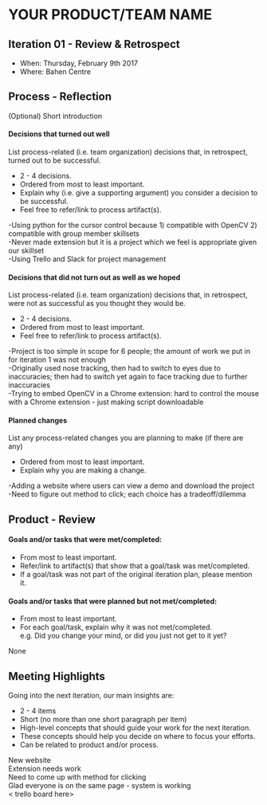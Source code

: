 # YOUR PRODUCT/TEAM NAME

## Iteration 01 - Review & Retrospect

 * When: Thursday, February 9th 2017
 * Where: Bahen Centre

## Process - Reflection

(Optional) Short introduction

#### Decisions that turned out well

List process-related (i.e. team organization) decisions that, in retrospect, turned out to be successful.

 * 2 - 4 decisions.
 * Ordered from most to least important.
 * Explain why (i.e. give a supporting argument) you consider a decision to be successful.
 * Feel free to refer/link to process artifact(s).
 
-Using python for the cursor control because 1) compatible with OpenCV 2) compatible with group member skillsets <br>
-Never made extension but it is a project which we feel is appropriate given our skillset <br>
-Using Trello and Slack for project management <br>


#### Decisions that did not turn out as well as we hoped

List process-related (i.e. team organization) decisions that, in retrospect, were not as successful as you thought they would be.

 * 2 - 4 decisions.
 * Ordered from most to least important.
 * Feel free to refer/link to process artifact(s).

-Project is too simple in scope for 6 people; the amount of work we put in for iteration 1 was not enough <br>
-Originally used nose tracking, then had to switch to eyes due to inaccuracies; then had to switch yet again to face tracking due to further inaccuracies <br>
-Trying to embed OpenCV in a Chrome extension: hard to control the mouse with a Chrome extension - just making script downloadable <br>


#### Planned changes

List any process-related changes you are planning to make (if there are any)

 * Ordered from most to least important.
 * Explain why you are making a change.

-Adding a website where users can view a demo and download the project <br>
-Need to figure out method to click; each choice has a tradeoff/dilemma <br>

## Product - Review

#### Goals and/or tasks that were met/completed:

 * From most to least important.
 * Refer/link to artifact(s) that show that a goal/task was met/completed.
 * If a goal/task was not part of the original iteration plan, please mention it.

#### Goals and/or tasks that were planned but not met/completed:

 * From most to least important.
 * For each goal/task, explain why it was not met/completed.      
   e.g. Did you change your mind, or did you just not get to it yet?

None <br>


## Meeting Highlights

Going into the next iteration, our main insights are:

 * 2 - 4 items
 * Short (no more than one short paragraph per item)
 * High-level concepts that should guide your work for the next iteration.
 * These concepts should help you decide on where to focus your efforts.
 * Can be related to product and/or process.


New website <br>
Extension needs work <br>
Need to come up with method for clicking <br>
Glad everyone is on the same page - system is working <br>
< trello board here> <br>

